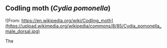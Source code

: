 ## Codling moth (*Cydia pomonella*)
![From: https://en.wikipedia.org/wiki/Codling_moth](https://upload.wikimedia.org/wikipedia/commons/8/85/Cydia_pomonella_male_dorsal.jpg)

The 
<!--stackedit_data:
eyJoaXN0b3J5IjpbMTk5NDM2NTA0Nyw1NDUwMjkzODIsMTM0ND
QyNTU3NywxNzE4MTM4MzgwLC04NDExNDM2OTAsMTExNDMzNzQx
NCwyMjUxNjIzNDAsNTEwNDY4MzMyLDM5NDI1NzQ1OV19
-->
